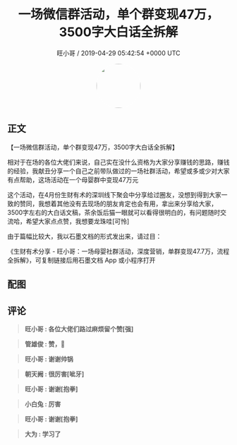 <h1 align="center">一场微信群活动，单个群变现47万，3500字大白话全拆解</h1>
<p align="center">
    <a>旺小哥 / 2019-04-29 05:42:54 &#43;0000 UTC</a>
</p>

<div align="center">
    <img src="https://images.zsxq.com/Fq8kDhJE4op8WLPhukPrvTpBBPE5?e=1590940799&amp;token=kIxbL07-8jAj8w1n4s9zv64FuZZNEATmlU_Vm6zD:czU6BAFh5BuuPrJFW6Kbch5MDF8=" width="100" height="100" style="border:1px solid;border-radius:50%; color:#ffffff"/>
</div>

## 正文

<div>
 

【一场微信群活动，单个群变现47万，3500字大白话全拆解】

相对于在场的各位大佬们来说，自己实在没什么资格为大家分享赚钱的思路，赚钱的经验，我献丑分享一个自己之前带队做过的一场社群活动，希望或多或少对大家有点帮助，这场活动在一个母婴群中变现47万元

这个活动，在4月份生财有术的深圳线下聚会中分享给过圈友，没想到得到大家一致的赞同，我想着其他没有去现场的朋友肯定也会有用，拿出来分享给大家，3500字左右的大白话文稿，茶余饭后猫一眼就可以看得很明白的，有问题随时交流哈，希望大家点点赞，我想要龙珠哇[可怜]

由于篇幅比较大，我以石墨文档的形式发出来，请过目：

 《生财有术分享 - 旺小哥：一场母婴社群活动，深度营销，单群变现47.7万，流程全拆解》，可复制链接后用石墨文档 App 或小程序打开
</div>

## 配图
<div class="image" align="center">

</div>

## 评论

<div align="left">
<div>

<blockquote >
<span> <strong>旺小哥 : 各位大佬们路过麻烦留个赞[强] </strong></span>
</blockquote>

<blockquote >
<span> <strong>管雄俊 : 赞，🐾 </strong></span>
</blockquote>

<blockquote >
<span> <strong>旺小哥 : 谢谢帅锅 </strong></span>
</blockquote>

<blockquote >
<span> <strong>朝天阙 : 很厉害[呲牙] </strong></span>
</blockquote>

<blockquote >
<span> <strong>旺小哥 : 谢谢[抱拳] </strong></span>
</blockquote>

<blockquote >
<span> <strong>小白兔 : 厉害 </strong></span>
</blockquote>

<blockquote >
<span> <strong>旺小哥 : 谢谢[抱拳] </strong></span>
</blockquote>

<blockquote >
<span> <strong>大为 : 学习了 </strong></span>
</blockquote>

</div>
</div>